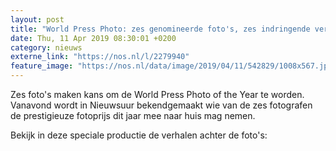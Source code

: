 ```yaml
---
layout: post
title: "World Press Photo: zes genomineerde foto's, zes indringende verhalen"
date: Thu, 11 Apr 2019 08:30:01 +0200
category: nieuws
externe_link: "https://nos.nl/l/2279940"
feature_image: "https://nos.nl/data/image/2019/04/11/542829/1008x567.jpg"
---
```


<p>Zes foto's maken kans om de World Press Photo of the Year te worden. Vanavond wordt in Nieuwsuur bekendgemaakt wie van de zes fotografen de prestigieuze fotoprijs dit jaar mee naar huis mag nemen.</p>
<p>Bekijk in deze speciale productie de verhalen achter de foto's:</p>
